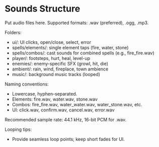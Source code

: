 # Sounds Structure

Put audio files here. Supported formats: .wav (preferred), .ogg, .mp3.

Folders:
- ui/: UI clicks, open/close, select, error
- spells/elements/: single element taps (fire, water, stone)
- spells/combos/: cast sounds for combined spells (e.g., fire_fire.wav)
- player/: footsteps, hurt, heal, level-up
- enemies/: enemy-specific SFX (growl, hit, die)
- ambient/: rain, wind, fireplace, town ambience
- music/: background music tracks (looped)

Naming conventions:
- Lowercase, hyphen-separated.
- Elements: fire.wav, water.wav, stone.wav
- Combos: fire_fire.wav, water_water.wav, water_stone.wav, etc.
- UI: click.wav, confirm.wav, cancel.wav, error.wav

Recommended sample rate: 44.1 kHz, 16-bit PCM for .wav.

Looping tips:
- Provide seamless loop points; keep short fades for UI.

